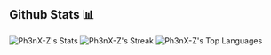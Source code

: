 ## Github Stats 📊

![Ph3nX-Z's Stats](https://github-readme-stats.vercel.app/api?username=Ph3nX-Z&theme=vue-dark&show_icons=true&hide_border=true&count_private=true)
![Ph3nX-Z's Streak](https://github-readme-streak-stats.herokuapp.com/?user=Ph3nX-Z&theme=vue-dark&hide_border=true)
![Ph3nX-Z's Top Languages](https://github-readme-stats.vercel.app/api/top-langs/?username=Ph3nX-Z&theme=vue-dark&show_icons=true&hide_border=true&layout=compact)
